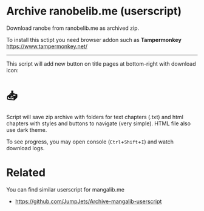 # Archive ranobelib.me (userscript)
Download ranobe from ranobelib.me as archived zip.

To install this sctipt you need browser addon such as **Tampermonkey** https://www.tampermonkey.net/

----

This script will add new button on title pages at bottom-right with download icon:
# 📥

Script will save zip archive with folders for text chapters (.txt) and html chapters with styles and buttons to navigate (very simple). HTML file also use dark theme.

To see progress, you may open console (`Ctrl`+`Shift`+`I`) and watch download logs.

# Related

You can find similar userscript for mangalib.me

* https://github.com/JumpJets/Archive-mangalib-userscript
